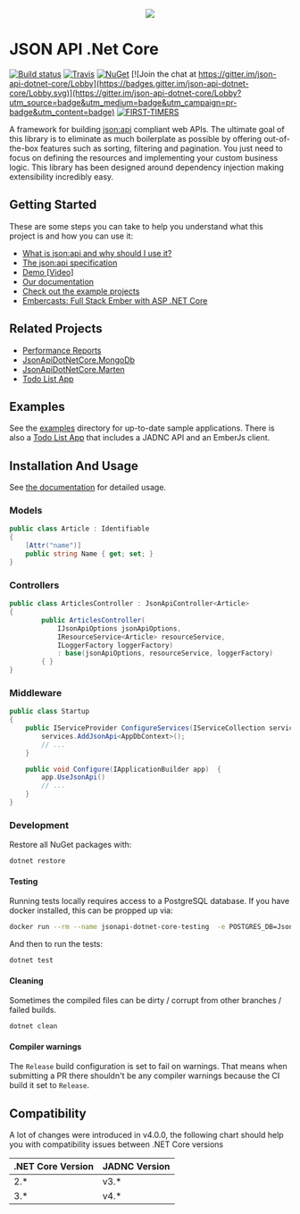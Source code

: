 <p align="center">
<img src ="https://raw.githubusercontent.com/json-api-dotnet/JsonApiDotnetCore/master/logo.png" />
</p>

# JSON API .Net Core

[![Build status](https://ci.appveyor.com/api/projects/status/9fvgeoxdikwkom10?svg=true)](https://ci.appveyor.com/project/jaredcnance/jsonapidotnetcore)
[![Travis](https://travis-ci.org/json-api-dotnet/JsonApiDotNetCore.svg?branch=master)](https://travis-ci.org/json-api-dotnet/JsonApiDotNetCore)
[![NuGet](https://img.shields.io/nuget/v/JsonApiDotNetCore.svg)](https://www.nuget.org/packages/JsonApiDotNetCore/)
[![Join the chat at https://gitter.im/json-api-dotnet-core/Lobby](https://badges.gitter.im/json-api-dotnet-core/Lobby.svg)](https://gitter.im/json-api-dotnet-core/Lobby?utm_source=badge&utm_medium=badge&utm_campaign=pr-badge&utm_content=badge)
[![FIRST-TIMERS](https://img.shields.io/badge/first--timers--only-friendly-blue.svg)](http://www.firsttimersonly.com/)

A framework for building [json:api](http://jsonapi.org/) compliant web APIs. The ultimate goal of this library is to eliminate as much boilerplate as possible by offering out-of-the-box features such as sorting, filtering and pagination. You just need to focus on defining the resources and implementing your custom business logic. This library has been designed around dependency injection making extensibility incredibly easy.

## Getting Started

These are some steps you can take to help you understand what this project is and how you can use it:

- [What is json:api and why should I use it?](https://nordicapis.com/the-benefits-of-using-json-api/)
- [The json:api specification](http://jsonapi.org/format/)
- [Demo [Video]](https://youtu.be/KAMuo6K7VcE)
- [Our documentation](https://json-api-dotnet.github.io/JsonApiDotNetCore/)
- [Check out the example projects](https://github.com/json-api-dotnet/JsonApiDotNetCore/tree/master/src/Examples)
- [Embercasts: Full Stack Ember with ASP .NET Core](https://www.embercasts.com/course/full-stack-ember-with-dotnet/watch/whats-in-this-course-cs)

## Related Projects

- [Performance Reports](https://github.com/json-api-dotnet/PerformanceReports)
- [JsonApiDotNetCore.MongoDb](https://github.com/json-api-dotnet/JsonApiDotNetCore.MongoDb)
- [JsonApiDotNetCore.Marten](https://github.com/wayne-o/JsonApiDotNetCore.Marten)
- [Todo List App](https://github.com/json-api-dotnet/TodoListExample)

## Examples

See the [examples](https://github.com/json-api-dotnet/JsonApiDotNetCore/tree/master/src/Examples) directory for up-to-date sample applications. There is also a [Todo List App](https://github.com/json-api-dotnet/TodoListExample) that includes a JADNC API and an EmberJs client.

## Installation And Usage

See [the documentation](https://json-api-dotnet.github.io/#/) for detailed usage. 

### Models

```csharp
public class Article : Identifiable
{
    [Attr("name")]
    public string Name { get; set; }
}
```

### Controllers

```csharp
public class ArticlesController : JsonApiController<Article>
{
        public ArticlesController(
            IJsonApiOptions jsonApiOptions,
            IResourceService<Article> resourceService,
            ILoggerFactory loggerFactory) 
            : base(jsonApiOptions, resourceService, loggerFactory)
        { }
}
```

### Middleware

```csharp
public class Startup 
{
    public IServiceProvider ConfigureServices(IServiceCollection services) {
        services.AddJsonApi<AppDbContext>();
        // ...
    }

    public void Configure(IApplicationBuilder app)  {
        app.UseJsonApi()
        // ...
    }
}
```

### Development

Restore all NuGet packages with:

```bash
dotnet restore
```

#### Testing

Running tests locally requires access to a PostgreSQL database.  If you have docker installed, this can be propped up via: 

```bash
docker run --rm --name jsonapi-dotnet-core-testing  -e POSTGRES_DB=JsonApiDotNetCoreExample -e POSTGRES_USER=postgres -e POSTGRES_PASSWORD=postgres -p 5432:5432 postgres:12.0
```

And then to run the tests:

```bash
dotnet test
```

#### Cleaning

Sometimes the compiled files can be dirty / corrupt from other branches / failed builds.

```bash
dotnet clean
```

#### Compiler warnings
The `Release` build configuration is set to fail on warnings. That means when submitting a PR there shouldn't be any compiler warnings because the CI build it set to `Release`.


## Compatibility

A lot of changes were introduced in v4.0.0, the following chart should help you with compatibility issues between .NET Core versions

| .NET Core Version | JADNC Version |
| ----------------- | ------------- |
| 2.*               | v3.*          |
| 3.*               | v4.*          |


